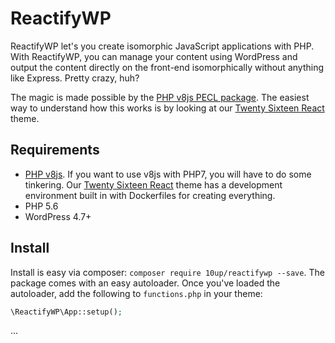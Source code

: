 # ReactifyWP

ReactifyWP let's you create isomorphic JavaScript applications with PHP. With ReactifyWP, you can manage your content using WordPress and output the content directly on the front-end isomorphically without anything like Express. Pretty crazy, huh?

The magic is made possible by the [PHP v8js PECL package](https://pecl.php.net/package/v8js). The easiest way to understand how this works is by looking at our [Twenty Sixteen React](https://github.com/10up/twentysixteenreact) theme.

## Requirements

* [PHP v8js](https://pecl.php.net/package/v8js). If you want to use v8js with PHP7, you will have to do some tinkering. Our [Twenty Sixteen React](https://github.com/10up/twentysixteenreact) theme has a development environment built in with Dockerfiles for creating everything.
* PHP 5.6
* WordPress 4.7+

## Install

Install is easy via composer: `composer require 10up/reactifywp --save`. The package comes with an easy autoloader. Once you've loaded the autoloader, add the following to `functions.php` in your theme:

```php
\ReactifyWP\App::setup();
```

...
